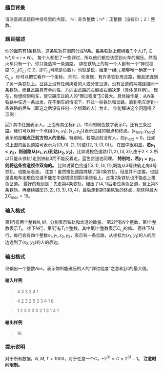 ### 题目背景

请注意阅读题目中括号里的内容。
$\mathbb N$：非负整数；$\mathbb N*$：正整数（没有$0$）；$\mathbb Z$：整数。

### 题目描述

你的面前有$1$条铁轨，这条铁轨在眼前分成$N$条。每条铁轨上都绑着$T_i$个人$(T_i \in \mathbb N* ,0 \le i \le N)$。
每个人都犯了一些罪过，所以他们都应该受到火车的碾压。然而火车只有一个，你只能选择一条道路。
绑在铁轨上的每一个人都有一个“罪过程度”$C_{i,j}(C_{i,j} \in \mathbb Z$，即$C_{i,j}$可能是负数）。也就是说，给定一组$i,j$,能够唯一确定一个$C_{i,j}$，你可以把它看作一个坐标。
同时，你发现，有许多铁轨有岔路，而且还连到了另一条铁轨上。岔路上没有任何绑着的人或分支岔道，没有岔道的两端连接同一条铁轨，而且岔路具有单向性，方向由岔路的左偏或右偏决定（具体见样例）。
现在，你想控制电车，使它碾压过的人的“罪过程度”$\sum C$最大。具体操作是：从$N$条铁路中任选一条出发，在不倒车的情况下，开过一些铁轨和岔路，直到电车走到一条铁路的尽头（即这之后没有任何一个绑着的人）为止。
你能解决这个问题吗？
示例：

![1](https://cdn.luogu.com.cn/upload/image_hosting/f9wjba9m.png)
其中红圈表示人，上面有其坐标$(i,j)$，中间的粉色数字表示$C$，还有三条岔路。我们可以用一个点组$\{(x_1,y_1),(x_2,y_2)\}$表示岔路的起点和终点。$(x_{1or2},y_{1or2})$表示的是**端点正前方的人的坐标**。特别地，若端点前没有人，则$y_{1or2}=0$。比如说上图的蓝色道路可表示为$\{(3,0),(2,1)\}$或$\{(2,1),(3,0)\}$。
在图中很明显，**若$y_1<y_2$，则道路从$(x_1,y_1)$到达$(x_2,y_2)$**。比如说橙色道路$\{(1,2),(3,3)\}$,由于$2<3$,所以只能从铁轨$1$走到铁轨$3$而不能反着走。蓝色岔道也同理。
**特别地，若$y_1=y_2$，则将这条岔道视作双向的。** 比如说黄色岔道$\{(3,1),(4,1)\}$,既能从$3$号铁轨走向$4$号铁轨，也能反着走。
注意：虽然橙色道路跨越了第$2$条铁轨，但是并不连接。也就是说电车走橙色岔道不能在中途切换到第$2$条铁轨上，走第$2$条铁轨也不能走上橙色岔道。
最好的规划是：先走第$4$条铁轨，碾压了$(4,1)$后走过黄色岔道，登上第$3$条铁轨，再继续碾压$(3,2),(3,3),(3,4)$，最后走到第$3$条铁轨的终点，能获得最大$\sum C_{max}=16$。

### 输入格式

第$1$行有两个整数$N,M$，分别表示铁轨和岔道的数量。
第$2$行有$N$个整数，第$i$个整数表示$T_i$。
往下$N$行，第$i$行有$T_{i}$个整数，其中第$j$个整数表示$C_{i,j}$的值。
再往下$M$行，每行会有四个整数$x_1,y_1,x_2,y_2$，表示有一条岔路，从坐标为$(x_1,y_1)$的人的后边连到了$(x_2,y_2)$的人的后边。

### 输出格式

仅输出一个整数$Ans$，表示你所能碾压的人的“罪过程度”之总和$\sum C$的最大值。

#### 输入样例

>4 3
>3 2 4 1

> 4 2 3
> 2 5
> 3 3 4 1
> 8

> 1 2  3 3
> 3 0  2 1
> 3 1  4 1

#### 输出样例

> 16

### 提示说明

对于所有数据，$N,M,T<1000$，对于任意一个$C$，$-2^{31}\le C\le 2^{31}-1$。
**注意时间限制。**